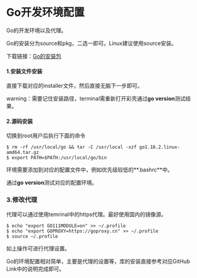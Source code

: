 # Go开发环境配置

Go的开发环境以及代理。

Go的安装分为source和pkg，二选一即可。Linux建议使用source安装。

下载链接：[Go的安装包](https://go.dev/dl/)

#### 1.安装文件安装

直接下载对应的installer文件，然后直接无脑下一步即可。

warning：需要记住安装路径，terminal需重新打开彩壳通过**go version**测试结果。

#### 2.源码安装

切换到root用户后执行下面的命令

```bashr 
$ rm -rf /usr/local/go && tar -C /usr/local -xzf go1.18.2.linux-amd64.tar.gz
$ export PATH=$PATH:/usr/local/go/bin
```

环境需要添加到对应的配置文件中，例如优先级较低的**.bashrc**中。

通过**go version**测试对应的配置环境。

### 3.修改代理

代理可以通过使用temrinal中的https代理。最好使用国内的镜像源。

```
$ echo "export GO111MODULE=on" >> ~/.profile
$ echo "export GOPROXY=https://goproxy.cn" >> ~/.profile
$ source ~/.profile

```

如上操作可进行代理设置。

Go的环境配置相对简单，主要是代理的设置等，库的安装直接参考对应GitHub Link中的说明完成即可。